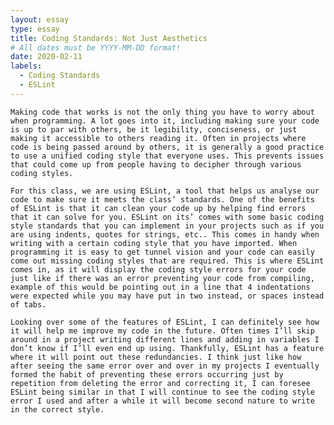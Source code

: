 ```yaml
---
layout: essay
type: essay
title: Coding Standards: Not Just Aesthetics
# All dates must be YYYY-MM-DD format!
date: 2020-02-11
labels:
  - Coding Standards
  - ESLint
---
```


	Making code that works is not the only thing you have to worry about when programming. A lot goes into it, including making sure your code is up to par with others, be it legibility, conciseness, or just making it accessible to others reading it. Often in projects where code is being passed around by others, it is generally a good practice to use a unified coding style that everyone uses. This prevents issues that could come up from people having to decipher through various coding styles.

	For this class, we are using ESLint, a tool that helps us analyse our code to make sure it meets the class’ standards. One of the benefits of ESLint is that it can clean your code up by helping find errors that it can solve for you. ESLint on its’ comes with some basic coding style standards that you can implement in your projects such as if you are using indents, quotes for strings, etc.. This comes in handy when writing with a certain coding style that you have imported. When programming it is easy to get tunnel vision and your code can easily come out missing coding styles that are required. This is where ESLint comes in, as it will display the coding style errors for your code just like if there was an error preventing your code from compiling, example of this would be pointing out in a line that 4 indentations were expected while you may have put in two instead, or spaces instead of tabs. 

	Looking over some of the features of ESLint, I can definitely see how it will help me improve my code in the future. Often times I’ll skip around in a project writing different lines and adding in variables I don’t know if I’ll even end up using. Thankfully, ESLint has a feature where it will point out these redundancies. I think just like how after seeing the same error over and over in my projects I eventually formed the habit of preventing these errors occurring just by repetition from deleting the error and correcting it, I can foresee ESLint being similar in that I will continue to see the coding style error I used and after a while it will become second nature to write in the correct style.


